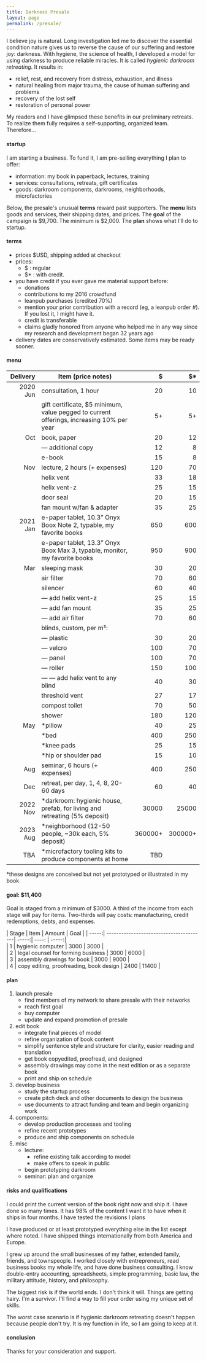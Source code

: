 ```yaml
---
title: Darkness Presale
layout: page
permalink: /presale/
---
```


I believe joy is natural. Long investigation led me to discover the essential condition nature gives us to reverse the cause of our suffering and restore joy: darkness. With hygiene, the science of health, I developed a model⁠ for using darkness to produce reliable miracles. It is called _hygienic darkroom retreating_. It results in:

- relief, rest, and recovery from distress, exhaustion, and illness
- natural healing from major trauma, the cause of human suffering and problems
- recovery of the lost self
- restoration of personal power

My readers and I have glimpsed these benefits in our preliminary retreats. To realize them fully requires a self-supporting, organized team. Therefore...

#### startup

I am starting a business. To fund it, I am pre-selling everything I plan to offer:

- information: my book in paperback, lectures, training
- services: consultations, retreats, gift certificates
- goods: darkroom components, darkrooms, neighborhoods, microfactories

Below, the presale's unusual **terms** reward past supporters. The **menu** lists goods and services, their shipping dates, and prices. The **goal** of the campaign is $9,700. The minimum is $2,000. The **plan** shows what I'll do to startup.

#### terms

- prices $USD, shipping added at checkout 
- prices:
    - $ : regular
    - $* : with credit.
- you have credit if you ever gave me material support before:
    - donations
    - contributions to my 2016 crowdfund
    - leanpub purchases (credited 70%)
    - mention your prior contribution with a record (eg, a leanpub order #). If you lost it, I might have it. 
    - credit is transferable
    - claims gladly honored from anyone who helped me in any way since my research and development began 32 years ago
- delivery dates are conservatively estimated. Some items may be ready sooner.
 
#### menu

| Delivery | Item (price notes)                                                         |   $     |    $*   |
| ---------:| -------------------------------------------------------------------------- | -------:| -------:|
|  2020 Jun | consultation, 1 hour                                                       |      20 |      10 |
|           | gift certificate, $5 minimum, value pegged to current offerings, increasing 10% per year | 5+ | 5+ |
|       Oct | book, paper                                                                |      20 |      12 |
|           | — additional copy                                                          |      12 |       8 |
|           | e-book                                                                     |      15 |       8 |
|       Nov | lecture, 2 hours (+ expenses)                                              |     120 |      70 |
|           | helix vent                                                                 |      33 |      18 |
|           | helix vent-z                                                               |      25 |      15 |
|           | door seal                                                                  |      20 |      15 |
|           | fan mount w/fan & adapter                                                  |      35 |      25 |
|  2021 Jan | e-paper tablet, 10.3” Onyx Boox Note 2, typable, my favorite books         |     650 |     600 |
|           | e-paper tablet, 13.3” Onyx Boox Max 3, typable, monitor, my favorite books |     950 |     900 |
|       Mar | sleeping mask                                                              |      30 |      20 |
|           | air filter                                                                 |      70 |      60 |
|           | silencer                                                                   |      60 |      40 |
|           | — add helix vent-z                                                         |      25 |      15 |
|           | — add fan mount                                                            |      35 |      25 |
|           | — add air filter                                                           |      70 |      60 |
|           | blinds, custom, per m²:                                                    |         |         |   
|           | — plastic                                                                  |      30 |      20 |
|           | — velcro                                                                   |     100 |      70 |
|           | — panel                                                                    |     100 |      70 |
|           | — roller                                                                   |     150 |     100 |
|           | — — add helix vent to any blind                                            |      40 |      30 |
|           | threshold vent                                                             |      27 |      17 |
|           | compost toilet                                                             |      70 |      50 |
|           | shower                                                                     |     180 |     120 |
|       May | *pillow                                                                    |      40 |      25 |
|           | *bed                                                                       |     400 |     250 |
|           | *knee pads                                                                 |      25 |      15 |
|           | *hip or shoulder pad                                                       |      15 |      10 |
|       Aug | seminar, 6 hours (+ expenses)                                              |     400 |     250 |
|       Dec | retreat, per day, 1, 4, 8, 20-60 days                                      |      60 |      40 |
|  2022 Nov | *darkroom: hygienic house, prefab, for living and retreating (5% deposit)  |   30000 |   25000 |
|  2023 Aug | *neighborhood (12-50 people, ~30k each, 5% deposit)                        | 360000+ | 300000+ |
|       TBA | *microfactory tooling kits to produce components at home                   |     TBD |         |

*these designs are conceived but not yet prototyped 
or illustrated in my book

#### goal: $11,400

Goal is staged from a minimum of $3000. A third of the income from each stage will pay for items. Two-thirds will pay costs: manufacturing, credit redemptions, debts, and expenses.

| Stage | Item                                    | Amount | Goal |
| -----:| ----------------------------------------| -----:| ----: | -----:|     
|     1 | hygienic computer                       |   3000 |   3000 |     
|     2 | legal counsel for forming business      |   3000 |   6000 |     
|     3 | assembly drawings for book              |   3000 |   9000 |     
|     4 | copy editing, proofreading, book design |   2400 |  11400 |     

#### plan

1. launch presale
    - find members of my network to share presale with their networks
    - reach first goal
    - buy computer
    - update and expand promotion of presale
2. edit book
    - integrate final pieces of model
    - refine organization of book content
    - simplify sentence style and structure for clarity, easier reading and translation
    - get book copyedited, proofread, and designed
    - assembly drawings may come in the next edition or as a separate book
    - print and ship on schedule
3. develop business
    - study the startup process 
    - create pitch deck and other documents to design the business
    - use documents to attract funding and team and begin organizing work
4. components: 
    - develop production processes and tooling
    - refine recent prototypes
    - produce and ship components on schedule
5. misc
    - lecture: 
         - refine existing talk according to model
         - make offers to speak in public
    - begin prototyping darkroom
    - seminar: plan and organize
            
#### risks and qualifications

I could print the current version of the book right now and ship it. I have done so many times. It has 98% of the content I want it to have when it ships in four months. I have tested the revisions I plans

I have produced or at least prototyped everything else in the list except where noted. I have shipped things internationally from both America and Europe. 

I grew up around the small businesses of my father, extended family, friends, and townspeople. I worked closely with entrepreneurs, read business books my whole life, and have done business consulting. I know double-entry accounting, spreadsheets, simple programming, basic law, the military attitude, history, and philosophy.

The biggest risk is if the world ends. I don't think it will. Things are getting hairy. I'm a survivor. I'll find a way to fill your order using my unique set of skills.

The worst case scenario is if hygienic darkroom retreating doesn't happen because people don't try. It is my function in life, so I am going to keep at it.

#### conclusion

Thanks for your consideration and support. 
